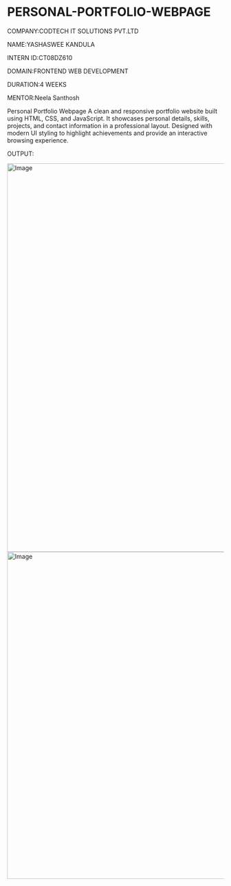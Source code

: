 # PERSONAL-PORTFOLIO-WEBPAGE

COMPANY:CODTECH IT SOLUTIONS PVT.LTD

NAME:YASHASWEE KANDULA

INTERN ID:CT08DZ610

DOMAIN:FRONTEND WEB DEVELOPMENT

DURATION:4 WEEKS

MENTOR:Neela Santhosh

Personal Portfolio Webpage
A clean and responsive portfolio website built using HTML, CSS, and JavaScript. It showcases personal details, skills, projects, and contact information in a professional layout. Designed with modern UI styling to highlight achievements and provide an interactive browsing experience.

OUTPUT:

<img width="1900" height="903" alt="Image" src="https://github.com/user-attachments/assets/ff757c81-9fea-46ae-997c-69d9283f0c66" />

<img width="1764" height="760" alt="Image" src="https://github.com/user-attachments/assets/2a1ee429-9f85-4e27-9da1-6c83de0ef897" />
